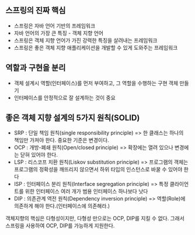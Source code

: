 ## 스프링의 진짜 핵심

- 스프링은 자바 언어 기반의 프레임워크
- 자바 언어의 가장 큰 특징 - 객체 지향 언어
- 스프링은 객체 지향 언어가 가진 강력한 특징을 살려내는 프레임워크
- 스프링은 좋은 객체 지향 애플리케이션을 개발할 수 있게 도와주는 프레임워크

## 역할과 구현을 분리

- 객체 설계시 역할(인터페이스)를 먼저 부여하고, 그 역할을 수행하는 구현 객체 만들기
- 인터페이스를 안정적으로 잘 설계하는 것이 중요

## 좋은 객체 지향 설계의 5가지 원칙(SOLID)

- SRP : 단일 책임 원칙(single responsibility principle) => 한 클래스는 하나의 책임만 가져야 한다. 중요한 기준은 변경이다.
- OCP : 개방-폐쇄 원칙(Open/closed principle) => 확장에는 열려 있으나 변경에는 닫혀 있어야 한다.
- LSP : 리스코프 치환 원칙(Liskov substitution principle) => 프로그램의 객체는 프로그램의 정확성을 깨뜨리지 않으면서 하위 타입의 인스턴스로 바꿀
  수 있어야 한다
- ISP : 인터페이스 분리 원칙(Interface segregation principle) => 특정 클라이언트를 위한 인터페이스 여러 개가 범용 인터페이스 하나보다 낫다
- DIP : 의존관계 역전 원칙(Dependency inversion principle) => 역할(Role)에 의존하게 해야 한다.(인터페이스에 의존해라.)

객체지향의 핵심은 다형성이지만, 다형성 만으로는 OCP, DIP를 지킬 수 없다. 그래서 스프링을 사용하여 OCP, DIP를 가능하게 지원한다.
